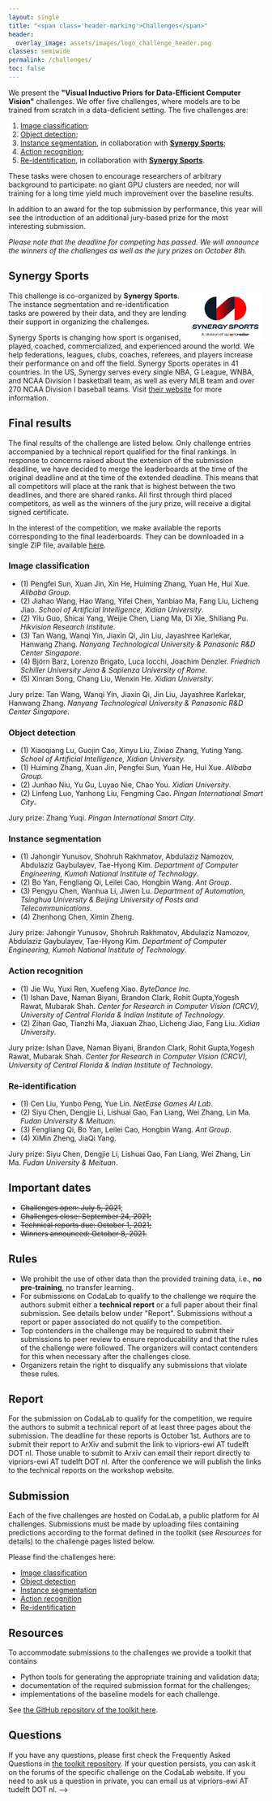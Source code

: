```yaml
---
layout: single
title: "<span class='header-marking'>Challenges</span>"
header:
  overlay_image: assets/images/logo_challenge_header.png
classes: semiwide
permalink: /challenges/
toc: false
---
```


<!-- <img src='/assets/images/logo_challenge.png' style='display: block; margin: 0 auto; width: 40%; min-width: 200px;' /> -->

We present the **"Visual Inductive Priors for Data-Efficient Computer Vision"** challenges. We offer five challenges, where models are to be trained from scratch in a data-deficient setting. The five challenges are:

1. [Image classification](https://competitions.codalab.org/competitions/33214);
2. [Object detection](https://competitions.codalab.org/competitions/33222);
3. [Instance segmentation](https://competitions.codalab.org/competitions/33340), in collaboration with [**Synergy Sports**](#synergy-sports);
4. [Action recognition](https://competitions.codalab.org/competitions/33420);
5. [Re-identification](https://competitions.codalab.org/competitions/33216), in collaboration with [**Synergy Sports**](#synergy-sports).

These tasks were chosen to encourage researchers of arbitrary background to participate: no giant GPU clusters are needed, nor will training for a long time yield much improvement over the baseline results.

In addition to an award for the top submission by performance, this year will see the introduction of an additional jury-based prize for the most interesting submission.

_Please note that the deadline for competing has passed. We will announce the winners of the challenges as well as the jury prizes on October 8th._

## Synergy Sports

[<img src='/assets/images/SynergySportsLogo.png' style='display: block; float: right; width: 30%; min-width: 150px;' />](https://synergysports.com/)

This challenge is co-organized by **Synergy Sports**. The instance segmentation and re-identification tasks are powered by their data, and they are lending their support in organizing the challenges.

Synergy Sports is changing how sport is organised, played, coached, commercialized, and experienced around the world. We help federations, leagues, clubs, coaches, referees, and players increase their performance on and off the field. Synergy Sports operates in 41 countries. In the US, Synergy serves every single NBA, G League, WNBA, and NCAA Division I basketball team, as well as every MLB team and over 270 NCAA Division I baseball teams. Visit [their website](https://synergysports.com/) for more information.

## Final results

The final results of the challenge are listed below. Only challenge entries accompanied by a technical report qualified for the final rankings. In response to concerns raised about the extension of the submission deadline, we have decided to merge the leaderboards at the time of the original deadline and at the time of the extended deadline. This means that all competitors will place at the rank that is highest between the two deadlines, and there are shared ranks. All first through third placed competitors, as well as the winners of the jury prize, will receive a digital signed certificate.

In the interest of the competition, we make available the reports corresponding to the final leaderboards. They can be downloaded in a single ZIP file, available [here](2021/assets/downloads/reports.zip).

### Image classification

- (1) <span class="list-marking">Pengfei Sun, Xuan Jin, Xin He, Huiming Zhang, Yuan He, Hui Xue. *Alibaba Group*.</span>
- (2) Jiahao Wang, Hao Wang, Yifei Chen, Yanbiao Ma, Fang Liu, Licheng Jiao. *School of Artificial Intelligence, Xidian University*.
- (2) Yilu Guo, Shicai Yang, Weijie Chen, Liang Ma, Di Xie, Shiliang Pu. *Hikvision Research Institute*.
- (3) Tan Wang, Wanqi Yin, Jiaxin Qi, Jin Liu, Jayashree Karlekar, Hanwang Zhang. *Nanyang Technological University & Panasonic R&D Center Singapore*.
- (4) Björn Barz, Lorenzo Brigato, Luca Iocchi, Joachim Denzler. *Friedrich Schiller University Jena & Sapienza University of Rome*.
- (5) Xinran Song, Chang Liu, Wenxin He. *Xidian University*.

Jury prize: <span class="list-marking">Tan Wang, Wanqi Yin, Jiaxin Qi, Jin Liu, Jayashree Karlekar, Hanwang Zhang. *Nanyang Technological University & Panasonic R&D Center Singapore*.</span>

### Object detection

- (1) <span class="list-marking">Xiaoqiang Lu, Guojin Cao, Xinyu Liu, Zixiao Zhang, Yuting Yang. *School of Artificial Intelligence, Xidian University.*</span>
- (1) <span class="list-marking">Huiming Zhang, Xuan Jin, Pengfei Sun, Yuan He, Hui Xue. *Alibaba Group.*</span>
- (2) Junhao Niu, Yu Gu, Luyao Nie, Chao You. *Xidian University*.
- (2) Linfeng Luo, Yanhong Liu, Fengming Cao. *Pingan International Smart City*.

Jury prize: <span class="list-marking">Zhang Yuqi. *Pingan International Smart City*.</span>

### Instance segmentation

- (1) <span class="list-marking">Jahongir Yunusov, Shohruh Rakhmatov, Abdulaziz Namozov, Abdulaziz Gaybulayev, Tae-Hyong Kim. *Department of Computer Engineering, Kumoh National Institute of Technology*.</span>
- (2) Bo Yan, Fengliang Qi, Leilei Cao, Hongbin Wang. *Ant Group*.
- (3) Pengyu Chen, Wanhua Li, Jiwen Lu. *Department of Automation, Tsinghua University & Beijing University of Posts and Telecommunications*.
- (4) Zhenhong Chen, Ximin Zheng.

Jury prize: <span class="list-marking">Jahongir Yunusov, Shohruh Rakhmatov, Abdulaziz Namozov, Abdulaziz Gaybulayev, Tae-Hyong Kim. *Department of Computer Engineering, Kumoh National Institute of Technology*.</span>

### Action recognition

- (1) <span class="list-marking">Jie Wu, Yuxi Ren, Xuefeng Xiao. *ByteDance Inc.*</span>
- (1) <span class="list-marking">Ishan Dave, Naman Biyani, Brandon Clark, Rohit Gupta,Yogesh Rawat, Mubarak Shah. *Center for Research in Computer Vision (CRCV), University of Central Florida & Indian Institute of Technology*.</span>
- (2) Zihan Gao, Tianzhi Ma, Jiaxuan Zhao, Licheng Jiao, Fang Liu. *Xidian University*.

Jury prize: <span class="list-marking">Ishan Dave, Naman Biyani, Brandon Clark, Rohit Gupta,Yogesh Rawat, Mubarak Shah. *Center for Research in Computer Vision (CRCV), University of Central Florida & Indian Institute of Technology*.</span>

### Re-identification

- (1) <span class="list-marking">Cen Liu, Yunbo Peng, Yue Lin. *NetEase Games AI Lab*.</span>
- (2) Siyu Chen, Dengjie Li, Lishuai Gao, Fan Liang, Wei Zhang, Lin Ma. *Fudan University & Meituan*.
- (3) Fengliang Qi, Bo Yan, Leilei Cao, Hongbin Wang. *Ant Group*.
- (4) XiMin Zheng, JiaQi Yang.

Jury prize: <span class="list-marking">Siyu Chen, Dengjie Li, Lishuai Gao, Fan Liang, Wei Zhang, Lin Ma. *Fudan University & Meituan*.</span>

## Important dates

- ~~Challenges open: July 5, 2021~~;
- ~~Challenges close: September 24, 2021;~~
- ~~Technical reports due: October 1, 2021;~~
- ~~Winners announced: October 8, 2021.~~

## Rules

- We prohibit the use of other data than the provided training data, i.e., **no pre-training**, no transfer learning.
- For submissions on CodaLab to qualify to the challenge we require the authors submit either a **technical report** or a full paper about their final submission. See details below under "Report". Submissions without a report or paper associated do not qualify to the competition.
- Top contenders in the challenge may be required to submit their submissions to peer review to ensure reproducability and that the rules of the challenge were followed. The organizers will contact contenders for this when necessary after the challenges close.
- Organizers retain the right to disqualify any submissions that violate these rules.

## Report

For the submission on CodaLab to qualify for the competition, we require the authors to submit a technical report of at least three pages about the submission. The deadline for these reports is October 1st. Authors are to submit their report to ArXiv and submit the link to vipriors-ewi AT tudelft DOT nl. Those unable to submit to Arxiv can email their report directly to vipriors-ewi AT tudelft DOT nl. After the conference we will publish the links to the technical reports on the workshop website.

## Submission

Each of the five challenges are hosted on CodaLab, a public platform for AI challenges. Submissions must be made by uploading files containing predictions according to the format defined in the toolkit (see *Resources* for details) to the challenge pages listed below.

Please find the challenges here:

- [Image classification](https://competitions.codalab.org/competitions/33214)
- [Object detection](https://competitions.codalab.org/competitions/33222)
- [Instance segmentation](https://competitions.codalab.org/competitions/33340)
- [Action recognition](https://competitions.codalab.org/competitions/33420)
- [Re-identification](https://competitions.codalab.org/competitions/33216)

## Resources

To accommodate submissions to the challenges we provide a toolkit that contains

- Python tools for generating the appropriate training and validation data;
- documentation of the required submission format for the challenges;
- implementations of the baseline models for each challenge.

See [the GitHub repository of the toolkit here](https://github.com/VIPriors/vipriors-challenges-toolkit).

## Questions

If you have any questions, please first check the Frequently Asked Questions in [the toolkit repository](https://github.com/VIPriors/vipriors-challenges-toolkit). If your question persists, you can ask it on the forums of the specific challenge on the CodaLab website. If you need to ask us a question in private, you can email us at vipriors-ewi AT tudelft DOT nl. -->
